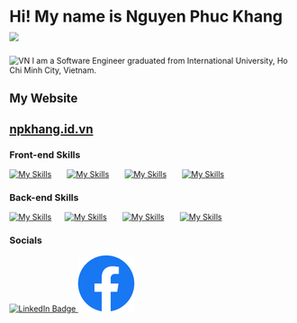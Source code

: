 Hi! My name is Nguyen Phuc Khang <img src="https://ci3.googleusercontent.com/mail-sig/AIorK4xJCYXKute2Im3Manv56syP5_qsDOVl1BUY6r4ILukaUfgI4_Hn4M59bcbwAD_Lip8NK9_hStE" width="200">
========================================================================================================================================
<img width="25" src="https://github.com/stevenrskelton/flag-icon/blob/16e5f3877c0a756e1e844174309581a82608633e/svg/country-4x3/vn.svg" alt="VN"/> I am a Software Engineer graduated from International University, Ho Chi Minh City, Vietnam.
<br/>

## My Website

<h2><a href=https://npkhang.id.vn/ target=""_blank">npkhang.id.vn</a></h2>

### Front-end Skills

[![My Skills](https://skillicons.dev/icons?i=html,css)](https://skillicons.dev) &nbsp;&nbsp;&nbsp;&nbsp;&nbsp; [![My Skills](https://skillicons.dev/icons?i=js,ts)](https://skillicons.dev) &nbsp;&nbsp;&nbsp;&nbsp;&nbsp; [![My Skills](https://skillicons.dev/icons?i=react,vue)](https://skillicons.dev) &nbsp;&nbsp;&nbsp;&nbsp;&nbsp; [![My Skills](https://skillicons.dev/icons?i=tailwind,materialui)](https://skillicons.dev) &nbsp;&nbsp;&nbsp;&nbsp;&nbsp;
<br/>

### Back-end Skills

[![My Skills](https://skillicons.dev/icons?i=nodejs,vite)](https://skillicons.dev) &nbsp;&nbsp;&nbsp;&nbsp;&nbsp;[![My Skills](https://skillicons.dev/icons?i=mysql,nginx)](https://skillicons.dev) &nbsp;&nbsp;&nbsp;&nbsp;&nbsp; [![My Skills](https://skillicons.dev/icons?i=py,fastapi)](https://skillicons.dev) &nbsp;&nbsp;&nbsp;&nbsp;&nbsp; [![My Skills](https://skillicons.dev/icons?i=vercel,postman)](https://skillicons.dev) &nbsp;&nbsp;&nbsp;&nbsp;&nbsp; 
<br/>

### Socials

<div id="badges">
  <a href="https://www.linkedin.com/in/ngpkhang/">
    <img src="https://ziadoua.github.io/m3-Markdown-Badges/badges/LinkedIn/linkedin1.svg" alt="LinkedIn Badge"/>
  </a>
  <a href="https://www.facebook.com/JavaKhangNguyen/">
    <img src="https://github.com/JavaKhangNguyen/markdown-badges/blob/25be1ccdc355fce5ac06e88455de7c11e7399755/facebook1.svg" alt="Facebook Badge"/>
  </a>
</div>
